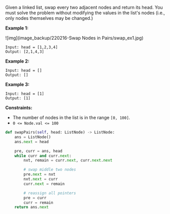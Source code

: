 Given a linked list, swap every two adjacent nodes and return its head. You must solve the problem without modifying the values in the list's nodes (i.e., only nodes themselves may be changed.)

 

**Example 1:**

![img](image_backup/220216-Swap Nodes in Pairs/swap_ex1.jpg)

```
Input: head = [1,2,3,4]
Output: [2,1,4,3]
```

**Example 2:**

```
Input: head = []
Output: []
```

**Example 3:**

```
Input: head = [1]
Output: [1]
```

 

**Constraints:**

- The number of nodes in the list is in the range `[0, 100]`.
- `0 <= Node.val <= 100`

```python
def swapPairs(self, head: ListNode) -> ListNode:
    ans = ListNode()
    ans.next = head

    pre, curr = ans, head
    while curr and curr.next:
        nxt, remain = curr.next, curr.next.next

        # swap middle two nodes
        pre.next = nxt
        nxt.next = curr
        curr.next = remain

        # reassign all pointers
        pre = curr
        curr = remain
    return ans.next
```

